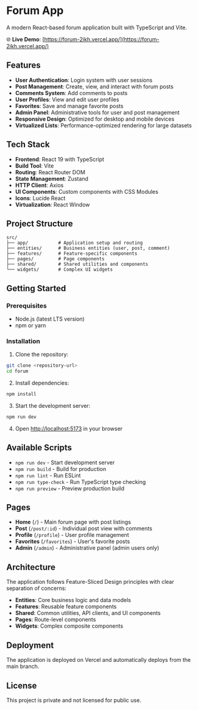 # Forum App

A modern React-based forum application built with TypeScript and Vite.

🌐 **Live Demo**: [https://forum-2ikh.vercel.app/](https://forum-2ikh.vercel.app/)

## Features

- **User Authentication**: Login system with user sessions
- **Post Management**: Create, view, and interact with forum posts
- **Comments System**: Add comments to posts
- **User Profiles**: View and edit user profiles
- **Favorites**: Save and manage favorite posts
- **Admin Panel**: Administrative tools for user and post management
- **Responsive Design**: Optimized for desktop and mobile devices
- **Virtualized Lists**: Performance-optimized rendering for large datasets

## Tech Stack

- **Frontend**: React 19 with TypeScript
- **Build Tool**: Vite
- **Routing**: React Router DOM
- **State Management**: Zustand
- **HTTP Client**: Axios
- **UI Components**: Custom components with CSS Modules
- **Icons**: Lucide React
- **Virtualization**: React Window

## Project Structure

```
src/
├── app/           # Application setup and routing
├── entities/      # Business entities (user, post, comment)
├── features/      # Feature-specific components
├── pages/         # Page components
├── shared/        # Shared utilities and components
└── widgets/       # Complex UI widgets
```

## Getting Started

### Prerequisites

- Node.js (latest LTS version)
- npm or yarn

### Installation

1. Clone the repository:
```bash
git clone <repository-url>
cd forum
```

2. Install dependencies:
```bash
npm install
```

3. Start the development server:
```bash
npm run dev
```

4. Open [http://localhost:5173](http://localhost:5173) in your browser

## Available Scripts

- `npm run dev` - Start development server
- `npm run build` - Build for production
- `npm run lint` - Run ESLint
- `npm run type-check` - Run TypeScript type checking
- `npm run preview` - Preview production build

## Pages

- **Home** (`/`) - Main forum page with post listings
- **Post** (`/post/:id`) - Individual post view with comments
- **Profile** (`/profile`) - User profile management
- **Favorites** (`/favorites`) - User's favorite posts
- **Admin** (`/admin`) - Administrative panel (admin users only)

## Architecture

The application follows Feature-Sliced Design principles with clear separation of concerns:

- **Entities**: Core business logic and data models
- **Features**: Reusable feature components
- **Shared**: Common utilities, API clients, and UI components
- **Pages**: Route-level components
- **Widgets**: Complex composite components

## Deployment

The application is deployed on Vercel and automatically deploys from the main branch.

## License

This project is private and not licensed for public use.
